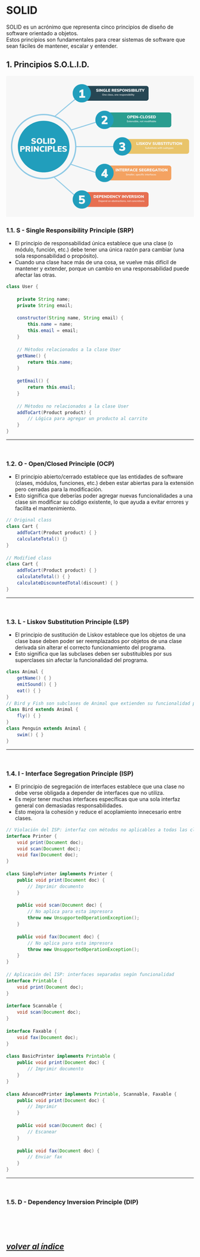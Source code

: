 # SOLID
SOLID es un acrónimo que representa cinco principios de diseño de software orientado a objetos.  
Estos principios son fundamentales para crear sistemas de software que sean fáciles de mantener, escalar y entender.

## 1. Principios S.O.L.I.D.
![SOLID](../_img/solid_principles.png)
### 1.1. S - Single Responsibility Principle (SRP)
- El principio de responsabilidad única establece que una clase (o módulo, función, etc.) debe tener una única razón para cambiar (una sola responsabilidad o propósito).
- Cuando una clase hace más de una cosa, se vuelve más difícil de mantener y extender, porque un cambio en una responsabilidad puede afectar las otras.
```java
class User {

    private String name;
    private String email;
    
    constructor(String name, String email) {
        this.name = name;
        this.email = email;
    }

    // Métodos relacionados a la clase User
    getName() {
        return this.name;
    }

    getEmail() {
        return this.email;
    }

    // Métodos no relacionados a la clase User
    addToCart(Product product) {
        // Lógica para agregar un producto al carrito
    }
}
```
---
<br>


### 1.2. O - Open/Closed Principle (OCP)
- El principio abierto/cerrado establece que las entidades de software (clases, módulos, funciones, etc.) deben estar abiertas para la extensión pero cerradas para la modificación.
- Esto significa que deberías poder agregar nuevas funcionalidades a una clase sin modificar su código existente, lo que ayuda a evitar errores y facilita el mantenimiento.
```java
// Original class
class Cart {
    addToCart(Product product) { }
    calculateTotal() {}
}

// Modified class
class Cart {
    addToCart(Product product) { }
    calculateTotal() { }
    calculateDiscountedTotal(discount) { }
}
```
---
<br>


### 1.3. L - Liskov Substitution Principle (LSP)
- El principio de sustitución de Liskov establece que los objetos de una clase base deben poder ser reemplazados por objetos de una clase derivada sin alterar el correcto funcionamiento del programa.
- Esto significa que las subclases deben ser substituibles por sus superclases sin afectar la funcionalidad del programa.
```java
class Animal {
    getName() { }
    emitSound() { }
    eat() { }
}
// Bird y Fish son subclases de Animal que extienden su funcionalidad pero no deberían modificar su comportamiento.
class Bird extends Animal {
    fly() { }
}
class Penguin extends Animal {
    swim() { }
}
```
---
<br>


### 1.4. I - Interface Segregation Principle (ISP)
- El principio de segregación de interfaces establece que una clase no debe verse obligada a depender de interfaces que no utiliza.
- Es mejor tener muchas interfaces específicas que una sola interfaz general con demasiadas responsabilidades.
- Esto mejora la cohesión y reduce el acoplamiento innecesario entre clases.

```java
// Violación del ISP: interfaz con métodos no aplicables a todas las clases
interface Printer {
    void print(Document doc);
    void scan(Document doc);
    void fax(Document doc);
}

class SimplePrinter implements Printer {
    public void print(Document doc) {
        // Imprimir documento
    }

    public void scan(Document doc) {
        // No aplica para esta impresora
        throw new UnsupportedOperationException();
    }

    public void fax(Document doc) {
        // No aplica para esta impresora
        throw new UnsupportedOperationException();
    }
}

// Aplicación del ISP: interfaces separadas según funcionalidad
interface Printable {
    void print(Document doc);
}

interface Scannable {
    void scan(Document doc);
}

interface Faxable {
    void fax(Document doc);
}

class BasicPrinter implements Printable {
    public void print(Document doc) {
        // Imprimir documento
    }
}

class AdvancedPrinter implements Printable, Scannable, Faxable {
    public void print(Document doc) {
        // Imprimir
    }

    public void scan(Document doc) {
        // Escanear
    }

    public void fax(Document doc) {
        // Enviar fax
    }
}
```
---
<br>


### 1.5. D - Dependency Inversion Principle (DIP)

<br><br><br>

## *[volver al índice](../README.md)*